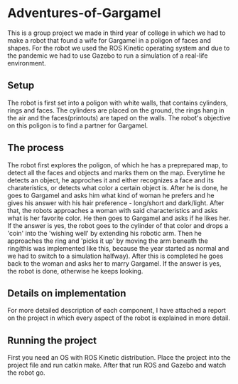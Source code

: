 # Adventures-of-Gargamel
This is a group project we made in third year of college in which we had to make a robot that found a wife for Gargamel in a poligon of faces and shapes.
For the robot we used the ROS Kinetic operating system and due to the pandemic we had to use Gazebo to run a simulation of a real-life environment.

## Setup
The robot is first set into a poligon with white walls, that contains cylinders, rings and faces. The cylinders are placed on the ground, the rings hang in the air and the faces(printouts) are taped on the walls.
The robot's objective on this poligon is to find a partner for Gargamel.

## The process
The robot first explores the poligon, of which he has a preprepared map, to detect all the faces and objects and marks them on the map. Everytime he detects an object, he approches it and either recognizes a face and its charateristics, or detects what color a certain object is. After he is done, he goes to Gargamel and asks him what kind of woman he prefers and he gives his answer with his hair preference - long/short and dark/light. After that, the robots approaches a woman with said characteristics and asks what is her favorite color. He then goes to Gargamel and asks if he likes her. If the answer is yes, the robot goes to the cylinder of that color and drops a 'coin' into the 'wishing well' by extending his robotic arm. Then he approaches the ring and 'picks it up' by moving the arm beneath the ring(this was implemented like this, because the year started as normal and we had to switch to a simulation halfway). After this is completed he goes back to the woman and asks her to marry Gargamel. If the answer is yes, the robot is done, otherwise he keeps looking.


## Details on implementation
For more detailed description of each component, I have attached a report on the project in which every aspect of the robot is explained in more detail.

## Running the project
First you need an OS with ROS Kinetic distribution. Place the project into the project file and run catkin make. After that run ROS and Gazebo and watch the robot go.
